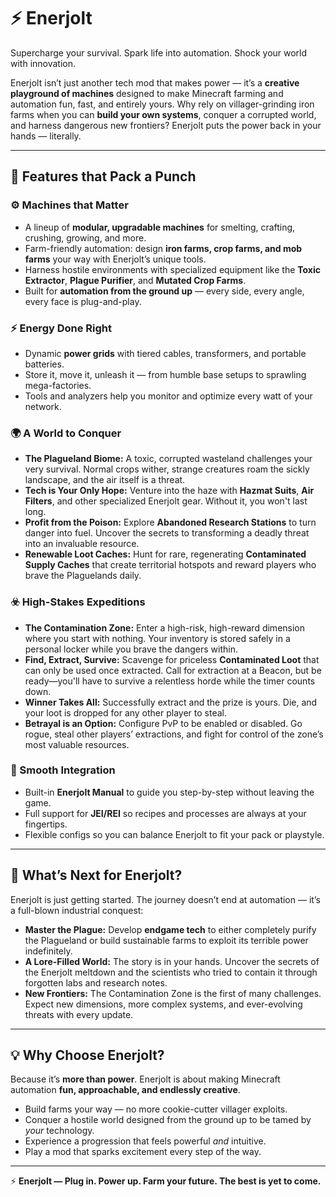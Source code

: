 # ⚡ Enerjolt
Supercharge your survival. Spark life into automation. Shock your world with innovation.

Enerjolt isn’t just another tech mod that makes power — it’s a **creative playground of machines** designed to make Minecraft farming and automation fun, fast, and entirely yours. Why rely on villager-grinding iron farms when you can **build your own systems**, conquer a corrupted world, and harness dangerous new frontiers? Enerjolt puts the power back in your hands — literally.

---

## 🔋 Features that Pack a Punch

### ⚙️ Machines that Matter
- A lineup of **modular, upgradable machines** for smelting, crafting, crushing, growing, and more.
- Farm-friendly automation: design **iron farms, crop farms, and mob farms** your way with Enerjolt’s unique tools.
- Harness hostile environments with specialized equipment like the **Toxic Extractor**, **Plague Purifier**, and **Mutated Crop Farms**.
- Built for **automation from the ground up** — every side, every angle, every face is plug-and-play.

### ⚡ Energy Done Right
- Dynamic **power grids** with tiered cables, transformers, and portable batteries.
- Store it, move it, unleash it — from humble base setups to sprawling mega-factories.
- Tools and analyzers help you monitor and optimize every watt of your network.

### 🌍 A World to Conquer
- **The Plagueland Biome:** A toxic, corrupted wasteland challenges your very survival. Normal crops wither, strange creatures roam the sickly landscape, and the air itself is a threat.
- **Tech is Your Only Hope:** Venture into the haze with **Hazmat Suits**, **Air Filters**, and other specialized Enerjolt gear. Without it, you won't last long.
- **Profit from the Poison:** Explore **Abandoned Research Stations** to turn danger into fuel. Uncover the secrets to transforming a deadly threat into an invaluable resource.
- **Renewable Loot Caches:** Hunt for rare, regenerating **Contaminated Supply Caches** that create territorial hotspots and reward players who brave the Plaguelands daily.

### ☣️ High-Stakes Expeditions
- **The Contamination Zone:** Enter a high-risk, high-reward dimension where you start with nothing. Your inventory is stored safely in a personal locker while you brave the dangers within.
- **Find, Extract, Survive:** Scavenge for priceless **Contaminated Loot** that can only be used once extracted. Call for extraction at a Beacon, but be ready—you'll have to survive a relentless horde while the timer counts down.
- **Winner Takes All:** Successfully extract and the prize is yours. Die, and your loot is dropped for any other player to steal.
- **Betrayal is an Option:** Configure PvP to be enabled or disabled. Go rogue, steal other players’ extractions, and fight for control of the zone’s most valuable resources.

### 🚀 Smooth Integration
- Built-in **Enerjolt Manual** to guide you step-by-step without leaving the game.
- Full support for **JEI/REI** so recipes and processes are always at your fingertips.
- Flexible configs so you can balance Enerjolt to fit your pack or playstyle.

---

## 🌌 What’s Next for Enerjolt?
Enerjolt is just getting started. The journey doesn’t end at automation — it’s a full-blown industrial conquest:
- **Master the Plague:** Develop **endgame tech** to either completely purify the Plagueland or build sustainable farms to exploit its terrible power indefinitely.
- **A Lore-Filled World:** The story is in your hands. Uncover the secrets of the Enerjolt meltdown and the scientists who tried to contain it through forgotten labs and research notes.
- **New Frontiers:** The Contamination Zone is the first of many challenges. Expect new dimensions, more complex systems, and ever-evolving threats with every update.

---

## 💡 Why Choose Enerjolt?
Because it’s **more than power**. Enerjolt is about making Minecraft automation **fun, approachable, and endlessly creative**.
- Build farms your way — no more cookie-cutter villager exploits.
- Conquer a hostile world designed from the ground up to be tamed by *your* technology.
- Experience a progression that feels powerful *and* intuitive.
- Play a mod that sparks excitement every step of the way.

---

⚡ **Enerjolt — Plug in. Power up. Farm your future. The best is yet to come.**

